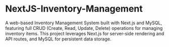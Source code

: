 # NextJS-Inventory-Management
A web-based Inventory Management System built with Next.js and MySQL, featuring full CRUD (Create, Read, Update, Delete) operations for managing inventory items. This project leverages Next.js for server-side rendering and API routes, and MySQL for persistent data storage.
